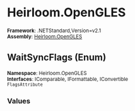 # Heirloom.OpenGLES

<small>**Framework**: .NETStandard,Version=v2.1</small>  
<small>**Assembly**: [Heirloom.OpenGLES](../Heirloom.OpenGLES/Heirloom.OpenGLES.md)</small>  

## WaitSyncFlags (Enum)
<small>**Namespace**: Heirloom.OpenGLES</small>  
<small>**Interfaces**: IComparable, IFormattable, IConvertible</small>  
<small>`FlagsAttribute`</small>

### Values

